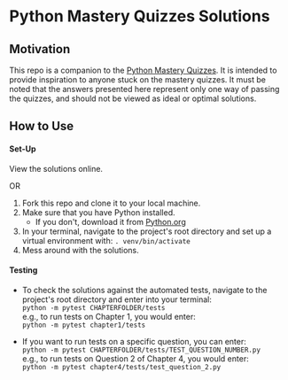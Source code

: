 # Python Mastery Quizzes Solutions

## Motivation
This repo is a companion to the [Python Mastery Quizzes](https://github.com/marcusventin/python-mastery-quizzes). It is intended to provide inspiration to anyone stuck on the mastery quizzes. It must be noted that the answers presented here represent only one way of passing the quizzes, and should not be viewed as ideal or optimal solutions.

## How to Use
#### Set-Up
View the solutions online. 
  
OR  
  
1. Fork this repo and clone it to your local machine.
2. Make sure that you have Python installed.
    * If you don't, download it from [Python.org](https://www.python.org/)
4. In your terminal, navigate to the project's root directory and set up a virtual environment with:
    `. venv/bin/activate`
3. Mess around with the solutions.

#### Testing
* To check the solutions against the automated tests, navigate to the project's root directory and enter into your terminal:  
`python -m pytest CHAPTERFOLDER/tests`  
e.g., to run tests on Chapter 1, you would enter:  
`python -m pytest chapter1/tests`  

* If you want to run tests on a specific question, you can enter:  
`python -m pytest CHAPTERFOLDER/tests/TEST_QUESTION_NUMBER.py`  
e.g., to run tests on Question 2 of Chapter 4, you would enter:  
`python -m pytest chapter4/tests/test_question_2.py`  
